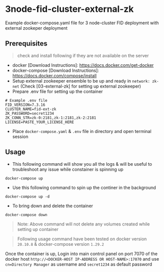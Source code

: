 # 3node-fid-cluster-external-zk

Example docker-compose.yaml file for 3 node-cluster FID deployment with external zookeper deployment

## Prerequisites
> check and install following if they are not available on the server
- docker  [Download Instructions]: <https://docs.docker.com/get-docker>
- docker-compose [Download Instructions]: <https://docs.docker.com/compose/install>
- Setup external zookeeper ensemble to be up and ready in `network: zk-net` (Check [03-external-zk] for setting up external zookeeper)
- Prepare .env file for setting up the container
```
# Example .env file
FID_VERSION=7.3.16
CLUSTER_NAME=fid-ext-zk
ZK_PASSWORD=secret1234
ZK_CONN_STR=zk-0:2181,zk-1:2181,zk-2:2181
LICENSE=PASTE_YOUR_LICENSE_HERE
```
- Place `docker-compose.yaml` & `.env` file in directory and open terminal session

## Usage
- This following command will show you all the logs & will be useful to troubleshoot any issue while constainer is spinning up
```
docker-compose up 
```
- Use this following command to spin up the continer in the background
```
docker-compose up -d
```
- To bring down and delete the container 
```
docker-compose down
```
> Note: Above command will not delete any volumes created while setting up container

> Following usage command have been tested on docker version `20.10.8` & docker-compose version `1.29.2`

Once the container is up, Login into main control panel on port 7070 of the docker host `http://<DOCKER-HOST IP-ADDRESS OR HOST-NAME>:17070` and use `cn=Directory Manager` as username and `secret1234` as default password